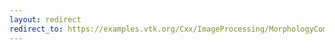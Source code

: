 ```yaml
---
layout: redirect
redirect_to: https://examples.vtk.org/Cxx/ImageProcessing/MorphologyComparison/
---
```

